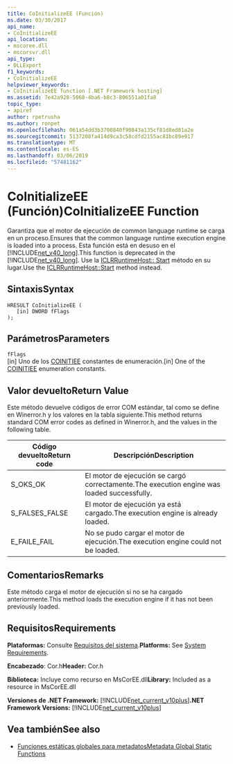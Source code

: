 ```yaml
---
title: CoInitializeEE (Función)
ms.date: 03/30/2017
api_name:
- CoInitializeEE
api_location:
- mscoree.dll
- mscorsvr.dll
api_type:
- DLLExport
f1_keywords:
- CoInitializeEE
helpviewer_keywords:
- CoInitializeEE function [.NET Framework hosting]
ms.assetid: 7e42a928-5068-4ba6-b8c3-806551a01fa8
topic_type:
- apiref
author: rpetrusha
ms.author: ronpet
ms.openlocfilehash: 061a54dd3b3700840f90843a135cf81d8ed81a2e
ms.sourcegitcommit: 5137208fa414d9ca3c58cdfd2155ac81bc89e917
ms.translationtype: MT
ms.contentlocale: es-ES
ms.lasthandoff: 03/06/2019
ms.locfileid: "57481162"
---
```

# <a name="coinitializeee-function"></a><span data-ttu-id="34753-102">CoInitializeEE (Función)</span><span class="sxs-lookup"><span data-stu-id="34753-102">CoInitializeEE Function</span></span>
<span data-ttu-id="34753-103">Garantiza que el motor de ejecución de common language runtime se carga en un proceso.</span><span class="sxs-lookup"><span data-stu-id="34753-103">Ensures that the common language runtime execution engine is loaded into a process.</span></span> <span data-ttu-id="34753-104">Esta función está en desuso en el [!INCLUDE[net_v40_long](../../../../includes/net-v40-long-md.md)].</span><span class="sxs-lookup"><span data-stu-id="34753-104">This function is deprecated in the [!INCLUDE[net_v40_long](../../../../includes/net-v40-long-md.md)].</span></span> <span data-ttu-id="34753-105">Use la [ICLRRuntimeHost:: Start](../../../../docs/framework/unmanaged-api/hosting/iclrruntimehost-start-method.md) método en su lugar.</span><span class="sxs-lookup"><span data-stu-id="34753-105">Use the [ICLRRuntimeHost::Start](../../../../docs/framework/unmanaged-api/hosting/iclrruntimehost-start-method.md) method instead.</span></span>  
  
## <a name="syntax"></a><span data-ttu-id="34753-106">Sintaxis</span><span class="sxs-lookup"><span data-stu-id="34753-106">Syntax</span></span>  
  
```  
HRESULT CoInitializeEE (  
   [in] DWORD fFlags  
);  
```  
  
## <a name="parameters"></a><span data-ttu-id="34753-107">Parámetros</span><span class="sxs-lookup"><span data-stu-id="34753-107">Parameters</span></span>  
 `fFlags`  
 <span data-ttu-id="34753-108">[in] Uno de los [COINITIEE](../../../../docs/framework/unmanaged-api/metadata/coinitiee-enumeration.md) constantes de enumeración.</span><span class="sxs-lookup"><span data-stu-id="34753-108">[in] One of the [COINITIEE](../../../../docs/framework/unmanaged-api/metadata/coinitiee-enumeration.md) enumeration constants.</span></span>  
  
## <a name="return-value"></a><span data-ttu-id="34753-109">Valor devuelto</span><span class="sxs-lookup"><span data-stu-id="34753-109">Return Value</span></span>  
 <span data-ttu-id="34753-110">Este método devuelve códigos de error COM estándar, tal como se define en Winerror.h y los valores en la tabla siguiente.</span><span class="sxs-lookup"><span data-stu-id="34753-110">This method returns standard COM error codes as defined in Winerror.h, and the values in the following table.</span></span>  
  
|<span data-ttu-id="34753-111">Código devuelto</span><span class="sxs-lookup"><span data-stu-id="34753-111">Return code</span></span>|<span data-ttu-id="34753-112">Descripción</span><span class="sxs-lookup"><span data-stu-id="34753-112">Description</span></span>|  
|-----------------|-----------------|  
|<span data-ttu-id="34753-113">S_OK</span><span class="sxs-lookup"><span data-stu-id="34753-113">S_OK</span></span>|<span data-ttu-id="34753-114">El motor de ejecución se cargó correctamente.</span><span class="sxs-lookup"><span data-stu-id="34753-114">The execution engine was loaded successfully.</span></span>|  
|<span data-ttu-id="34753-115">S_FALSE</span><span class="sxs-lookup"><span data-stu-id="34753-115">S_FALSE</span></span>|<span data-ttu-id="34753-116">El motor de ejecución ya está cargado.</span><span class="sxs-lookup"><span data-stu-id="34753-116">The execution engine is already loaded.</span></span>|  
|<span data-ttu-id="34753-117">E_FAIL</span><span class="sxs-lookup"><span data-stu-id="34753-117">E_FAIL</span></span>|<span data-ttu-id="34753-118">No se pudo cargar el motor de ejecución.</span><span class="sxs-lookup"><span data-stu-id="34753-118">The execution engine could not be loaded.</span></span>|  
  
## <a name="remarks"></a><span data-ttu-id="34753-119">Comentarios</span><span class="sxs-lookup"><span data-stu-id="34753-119">Remarks</span></span>  
 <span data-ttu-id="34753-120">Este método carga el motor de ejecución si no se ha cargado anteriormente.</span><span class="sxs-lookup"><span data-stu-id="34753-120">This method loads the execution engine if it has not been previously loaded.</span></span>  
  
## <a name="requirements"></a><span data-ttu-id="34753-121">Requisitos</span><span class="sxs-lookup"><span data-stu-id="34753-121">Requirements</span></span>  
 <span data-ttu-id="34753-122">**Plataformas:** Consulte [Requisitos del sistema](../../../../docs/framework/get-started/system-requirements.md).</span><span class="sxs-lookup"><span data-stu-id="34753-122">**Platforms:** See [System Requirements](../../../../docs/framework/get-started/system-requirements.md).</span></span>  
  
 <span data-ttu-id="34753-123">**Encabezado**: Cor.h</span><span class="sxs-lookup"><span data-stu-id="34753-123">**Header:** Cor.h</span></span>  
  
 <span data-ttu-id="34753-124">**Biblioteca:** Incluye como recurso en MsCorEE.dll</span><span class="sxs-lookup"><span data-stu-id="34753-124">**Library:** Included as a resource in MsCorEE.dll</span></span>  
  
 <span data-ttu-id="34753-125">**Versiones de .NET Framework:** [!INCLUDE[net_current_v10plus](../../../../includes/net-current-v10plus-md.md)]</span><span class="sxs-lookup"><span data-stu-id="34753-125">**.NET Framework Versions:** [!INCLUDE[net_current_v10plus](../../../../includes/net-current-v10plus-md.md)]</span></span>  
  
## <a name="see-also"></a><span data-ttu-id="34753-126">Vea también</span><span class="sxs-lookup"><span data-stu-id="34753-126">See also</span></span>
- [<span data-ttu-id="34753-127">Funciones estáticas globales para metadatos</span><span class="sxs-lookup"><span data-stu-id="34753-127">Metadata Global Static Functions</span></span>](../../../../docs/framework/unmanaged-api/metadata/metadata-global-static-functions.md)
